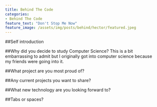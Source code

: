 ```yaml
---
title: Behind The Code
categories:
- Behind The Code
feature_text: "Don't Stop Me Now"
feature_image: /assets/img/posts/behind/hector/featured.jpeg
---
```


##Self introduction

##Why did you decide to study Computer Science?
This is a bit embarrassing to admit but I originally got into computer science because my friends were going into it. 

##What project are you most proud of?

##Any current projects you want to share?

##What new technology are you looking forward to?

##Tabs or spaces?